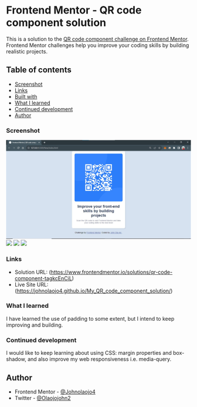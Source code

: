 # Frontend Mentor - QR code component solution

This is a solution to the [QR code component challenge on Frontend Mentor](https://www.frontendmentor.io/challenges/qr-code-component-iux_sIO_H). Frontend Mentor challenges help you improve your coding skills by building realistic projects. 

## Table of contents

  - [Screenshot](#screenshot)
  - [Links](#links)
  - [Built with](#built-with)
  - [What I learned](#what-i-learned)
  - [Continued development](#continued-development)
  - [Author](#author)




### Screenshot


![](/images/Solution.jpg)
![](/New/images/CSS%20Solution1.jpg)
![](/New/images/CSS%20Solution2.jpg)
![](/New/images/HTML%20solution.jpg)



### Links

- Solution URL: (https://www.frontendmentor.io/solutions/qr-code-component-tagkcEnCiL)
- Live Site URL: (https://johnolaojo4.github.io/My_QR_code_component_solution/)



### What I learned

I have learned the use of padding to some extent, but I intend to keep improving and building.



### Continued development

I would like to keep learning about using CSS: margin properties and box-shadow, and also improve my web responsiveness i.e. media-query.


## Author

- Frontend Mentor - [@Johnolaojo4](https://www.frontendmentor.io/profile/johnolaojo4)
- Twitter - [@Olaojojohn2](https://twitter.com/Olaojojohn2)
